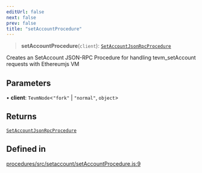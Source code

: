 ```yaml
---
editUrl: false
next: false
prev: false
title: "setAccountProcedure"
---
```


> **setAccountProcedure**(`client`): [`SetAccountJsonRpcProcedure`](/reference/tevm/procedures/type-aliases/setaccountjsonrpcprocedure/)

Creates an SetAccount JSON-RPC Procedure for handling tevm_setAccount requests with Ethereumjs VM

## Parameters

• **client**: `TevmNode`\<`"fork"` \| `"normal"`, `object`\>

## Returns

[`SetAccountJsonRpcProcedure`](/reference/tevm/procedures/type-aliases/setaccountjsonrpcprocedure/)

## Defined in

[procedures/src/setaccount/setAccountProcedure.js:9](https://github.com/evmts/tevm-monorepo/blob/main/packages/procedures/src/setaccount/setAccountProcedure.js#L9)
